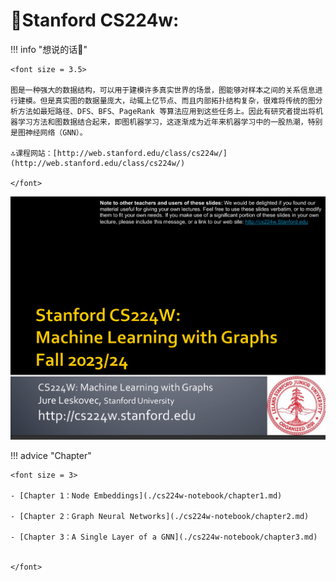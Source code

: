 # 🔭Stanford CS224w:
<script src="https://polyfill.io/v3/polyfill.min.js?features=es6"></script>
<script src="https://cdn.jsdelivr.net/npm/mathjax@3/es5/tex-chtml.js"></script>
!!! info "想说的话🎇"
    
    <font size = 3.5>
    
    图是一种强大的数据结构，可以用于建模许多真实世界的场景，图能够对样本之间的关系信息进行建模。但是真实图的数据量庞大，动辄上亿节点、而且内部拓扑结构复杂，很难将传统的图分析方法如最短路径、DFS、BFS、PageRank 等算法应用到这些任务上。因此有研究者提出将机器学习方法和图数据结合起来，即图机器学习，这逐渐成为近年来机器学习中的一股热潮，特别是图神经网络（GNN）。
    
    🔝课程网站：[http://web.stanford.edu/class/cs224w/](http://web.stanford.edu/class/cs224w/)
    
    </font>

![](./cs224w-notebook/img/cs224w.png)

!!! advice "Chapter"

    <font size = 3>

    - [Chapter 1：Node Embeddings](./cs224w-notebook/chapter1.md) 

    - [Chapter 2：Graph Neural Networks](./cs224w-notebook/chapter2.md)
    
    - [Chapter 3：A Single Layer of a GNN](./cs224w-notebook/chapter3.md)
    

    </font>